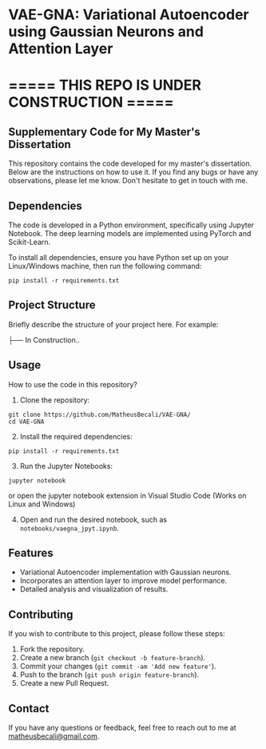 # VAE-GNA: Variational Autoencoder using Gaussian Neurons and Attention Layer

# ===== THIS REPO IS UNDER CONSTRUCTION =====


## Supplementary Code for My Master's Dissertation

This repository contains the code developed for my master's dissertation. Below are the instructions on how to use it. If you find any bugs or have any observations, please let me know. Don't hesitate to get in touch with me.

## Dependencies

The code is developed in a Python environment, specifically using Jupyter Notebook. The deep learning models are implemented using PyTorch and Scikit-Learn.

To install all dependencies, ensure you have Python set up on your Linux/Windows machine, then run the following command:

```
pip install -r requirements.txt
```

## Project Structure

Briefly describe the structure of your project here. For example:

├── In Construction..

## Usage

How to use the code in this repository?

1. Clone the repository:

```
git clone https://github.com/MatheusBecali/VAE-GNA/
cd VAE-GNA
```

2. Install the required dependencies:

```
pip install -r requirements.txt
```

3. Run the Jupyter Notebooks:

```
jupyter notebook
```
or open the jupyter notebook extension in Visual Studio Code (Works on Linux and Windows)

4. Open and run the desired notebook, such as `notebooks/vaegna_jpyt.ipynb`.

## Features

- Variational Autoencoder implementation with Gaussian neurons.
- Incorporates an attention layer to improve model performance.
- Detailed analysis and visualization of results.

## Contributing

If you wish to contribute to this project, please follow these steps:

1. Fork the repository.
2. Create a new branch (`git checkout -b feature-branch`).
3. Commit your changes (`git commit -am 'Add new feature'`).
4. Push to the branch (`git push origin feature-branch`).
5. Create a new Pull Request.

## Contact

If you have any questions or feedback, feel free to reach out to me at [matheusbecali@gmail.com](matheusbecali@gmail.com).
